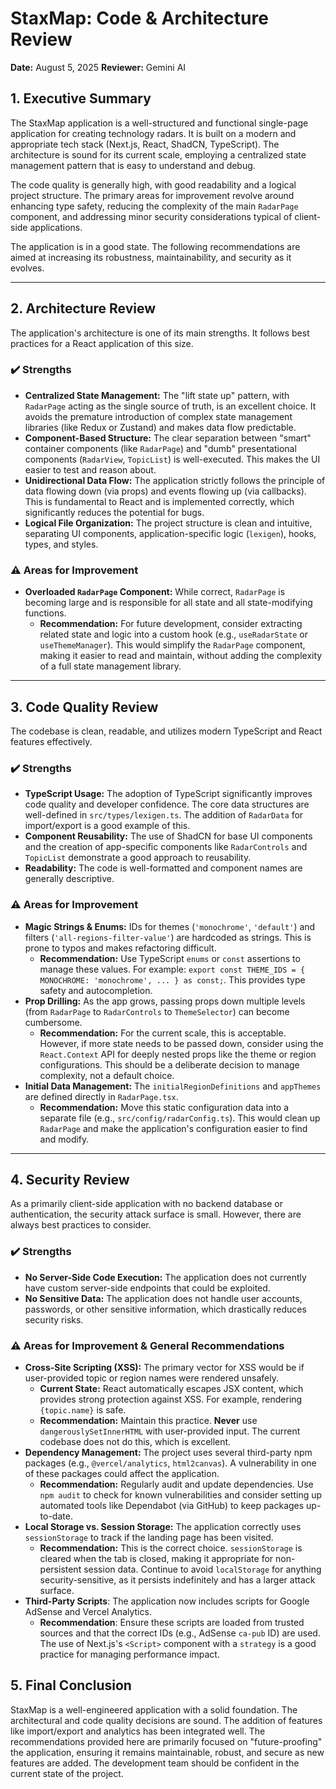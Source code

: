 
# StaxMap: Code & Architecture Review

**Date:** August 5, 2025
**Reviewer:** Gemini AI

## 1. Executive Summary

The StaxMap application is a well-structured and functional single-page application for creating technology radars. It is built on a modern and appropriate tech stack (Next.js, React, ShadCN, TypeScript). The architecture is sound for its current scale, employing a centralized state management pattern that is easy to understand and debug.

The code quality is generally high, with good readability and a logical project structure. The primary areas for improvement revolve around enhancing type safety, reducing the complexity of the main `RadarPage` component, and addressing minor security considerations typical of client-side applications.

The application is in a good state. The following recommendations are aimed at increasing its robustness, maintainability, and security as it evolves.

---

## 2. Architecture Review

The application's architecture is one of its main strengths. It follows best practices for a React application of this size.

### ✔️ Strengths

*   **Centralized State Management:** The "lift state up" pattern, with `RadarPage` acting as the single source of truth, is an excellent choice. It avoids the premature introduction of complex state management libraries (like Redux or Zustand) and makes data flow predictable.
*   **Component-Based Structure:** The clear separation between "smart" container components (like `RadarPage`) and "dumb" presentational components (`RadarView`, `TopicList`) is well-executed. This makes the UI easier to test and reason about.
*   **Unidirectional Data Flow:** The application strictly follows the principle of data flowing down (via props) and events flowing up (via callbacks). This is fundamental to React and is implemented correctly, which significantly reduces the potential for bugs.
*   **Logical File Organization:** The project structure is clean and intuitive, separating UI components, application-specific logic (`lexigen`), hooks, types, and styles.

### ⚠️ Areas for Improvement

*   **Overloaded `RadarPage` Component:** While correct, `RadarPage` is becoming large and is responsible for all state and all state-modifying functions.
    *   **Recommendation:** For future development, consider extracting related state and logic into a custom hook (e.g., `useRadarState` or `useThemeManager`). This would simplify the `RadarPage` component, making it easier to read and maintain, without adding the complexity of a full state management library.

---

## 3. Code Quality Review

The codebase is clean, readable, and utilizes modern TypeScript and React features effectively.

### ✔️ Strengths

*   **TypeScript Usage:** The adoption of TypeScript significantly improves code quality and developer confidence. The core data structures are well-defined in `src/types/lexigen.ts`. The addition of `RadarData` for import/export is a good example of this.
*   **Component Reusability:** The use of ShadCN for base UI components and the creation of app-specific components like `RadarControls` and `TopicList` demonstrate a good approach to reusability.
*   **Readability:** The code is well-formatted and component names are generally descriptive.

### ⚠️ Areas for Improvement

*   **Magic Strings & Enums:** IDs for themes (`'monochrome'`, `'default'`) and filters (`'all-regions-filter-value'`) are hardcoded as strings. This is prone to typos and makes refactoring difficult.
    *   **Recommendation:** Use TypeScript `enums` or `const` assertions to manage these values. For example: `export const THEME_IDS = { MONOCHROME: 'monochrome', ... } as const;`. This provides type safety and autocompletion.
*   **Prop Drilling:** As the app grows, passing props down multiple levels (from `RadarPage` to `RadarControls` to `ThemeSelector`) can become cumbersome.
    *   **Recommendation:** For the current scale, this is acceptable. However, if more state needs to be passed down, consider using the `React.Context` API for deeply nested props like the theme or region configurations. This should be a deliberate decision to manage complexity, not a default choice.
*   **Initial Data Management:** The `initialRegionDefinitions` and `appThemes` are defined directly in `RadarPage.tsx`.
    *   **Recommendation:** Move this static configuration data into a separate file (e.g., `src/config/radarConfig.ts`). This would clean up `RadarPage` and make the application's configuration easier to find and modify.

---

## 4. Security Review

As a primarily client-side application with no backend database or authentication, the security attack surface is small. However, there are always best practices to consider.

### ✔️ Strengths

*   **No Server-Side Code Execution:** The application does not currently have custom server-side endpoints that could be exploited.
*   **No Sensitive Data:** The application does not handle user accounts, passwords, or other sensitive information, which drastically reduces security risks.

### ⚠️ Areas for Improvement & General Recommendations

*   **Cross-Site Scripting (XSS):** The primary vector for XSS would be if user-provided topic or region names were rendered unsafely.
    *   **Current State:** React automatically escapes JSX content, which provides strong protection against XSS. For example, rendering `{topic.name}` is safe.
    *   **Recommendation:** Maintain this practice. **Never** use `dangerouslySetInnerHTML` with user-provided input. The current codebase does not do this, which is excellent.
*   **Dependency Management:** The project uses several third-party npm packages (e.g., `@vercel/analytics`, `html2canvas`). A vulnerability in one of these packages could affect the application.
    *   **Recommendation:** Regularly audit and update dependencies. Use `npm audit` to check for known vulnerabilities and consider setting up automated tools like Dependabot (via GitHub) to keep packages up-to-date.
*   **Local Storage vs. Session Storage:** The application correctly uses `sessionStorage` to track if the landing page has been visited.
    *   **Recommendation:** This is the correct choice. `sessionStorage` is cleared when the tab is closed, making it appropriate for non-persistent session data. Continue to avoid `localStorage` for anything security-sensitive, as it persists indefinitely and has a larger attack surface.
*   **Third-Party Scripts**: The application now includes scripts for Google AdSense and Vercel Analytics.
    *   **Recommendation**: Ensure these scripts are loaded from trusted sources and that the correct IDs (e.g., AdSense `ca-pub` ID) are used. The use of Next.js's `<Script>` component with a `strategy` is a good practice for managing performance impact.

## 5. Final Conclusion

StaxMap is a well-engineered application with a solid foundation. The architectural and code quality decisions are sound. The addition of features like import/export and analytics has been integrated well. The recommendations provided here are primarily focused on "future-proofing" the application, ensuring it remains maintainable, robust, and secure as new features are added. The development team should be confident in the current state of the project.

    